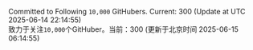 Committed to Following `10,000` GitHubers. Current: <!-- FOLLOWING_COUNT -->300<!-- FOLLOWING_COUNT --> (Update at UTC <!-- LAST_UPDATED -->2025-06-14 22:14:55<!-- LAST_UPDATED -->)<br>
致力于关注`10,000`个GitHuber。当前：<!-- FOLLOWING_COUNT -->300<!-- FOLLOWING_COUNT --> (更新于北京时间 <!-- LAST_UPDATED_CST -->2025-06-15 06:14:55<!-- LAST_UPDATED_CST -->)
